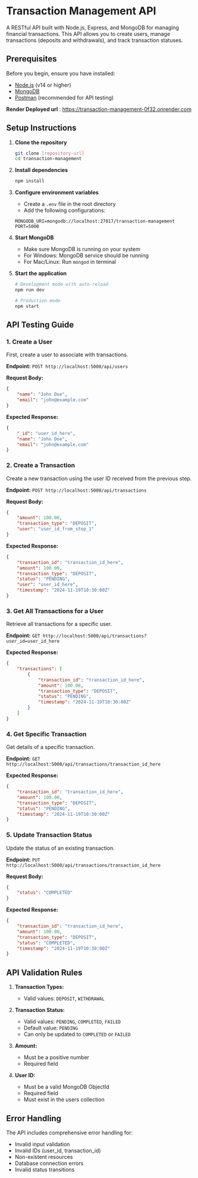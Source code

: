 # Transaction Management API

A RESTful API built with Node.js, Express, and MongoDB for managing financial transactions. This API allows you to create users, manage transactions (deposits and withdrawals), and track transaction statuses.

## Prerequisites

Before you begin, ensure you have installed:
- [Node.js](https://nodejs.org/) (v14 or higher)
- [MongoDB](https://www.mongodb.com/try/download/community)
- [Postman](https://www.postman.com/downloads/) (recommended for API testing)

**Render Deployed url** : https://transaction-management-0f32.onrender.com

## Setup Instructions

1. **Clone the repository**
   ```bash
   git clone [repository-url]
   cd transaction-management
   ```

2. **Install dependencies**
   ```bash
   npm install
   ```

3. **Configure environment variables**
   - Create a `.env` file in the root directory
   - Add the following configurations:
   ```env
   MONGODB_URI=mongodb://localhost:27017/transaction-management
   PORT=5000
   ```

4. **Start MongoDB**
   - Make sure MongoDB is running on your system
   - For Windows: MongoDB service should be running
   - For Mac/Linux: Run `mongod` in terminal

5. **Start the application**
   ```bash
   # Development mode with auto-reload
   npm run dev

   # Production mode
   npm start
   ```

## API Testing Guide

### 1. Create a User
First, create a user to associate with transactions.

**Endpoint:** `POST http://localhost:5000/api/users`

**Request Body:**
```json
{
    "name": "John Doe",
    "email": "john@example.com"
}
```

**Expected Response:**
```json
{
    "_id": "user_id_here",
    "name": "John Doe",
    "email": "john@example.com"
}
```

### 2. Create a Transaction
Create a new transaction using the user ID received from the previous step.

**Endpoint:** `POST http://localhost:5000/api/transactions`

**Request Body:**
```json
{
    "amount": 100.00,
    "transaction_type": "DEPOSIT",
    "user": "user_id_from_step_1"
}
```

**Expected Response:**
```json
{
    "transaction_id": "transaction_id_here",
    "amount": 100.00,
    "transaction_type": "DEPOSIT",
    "status": "PENDING",
    "user": "user_id_here",
    "timestamp": "2024-11-19T10:30:00Z"
}
```

### 3. Get All Transactions for a User
Retrieve all transactions for a specific user.

**Endpoint:** `GET http://localhost:5000/api/transactions?user_id=user_id_here`

**Expected Response:**
```json
{
    "transactions": [
        {
            "transaction_id": "transaction_id_here",
            "amount": 100.00,
            "transaction_type": "DEPOSIT",
            "status": "PENDING",
            "timestamp": "2024-11-19T10:30:00Z"
        }
    ]
}
```

### 4. Get Specific Transaction
Get details of a specific transaction.

**Endpoint:** `GET http://localhost:5000/api/transactions/transaction_id_here`

**Expected Response:**
```json
{
    "transaction_id": "transaction_id_here",
    "amount": 100.00,
    "transaction_type": "DEPOSIT",
    "status": "PENDING",
    "timestamp": "2024-11-19T10:30:00Z"
}
```

### 5. Update Transaction Status
Update the status of an existing transaction.

**Endpoint:** `PUT http://localhost:5000/api/transactions/transaction_id_here`

**Request Body:**
```json
{
    "status": "COMPLETED"
}
```

**Expected Response:**
```json
{
    "transaction_id": "transaction_id_here",
    "amount": 100.00,
    "transaction_type": "DEPOSIT",
    "status": "COMPLETED",
    "timestamp": "2024-11-19T10:30:00Z"
}
```



## API Validation Rules

1. **Transaction Types:**
   - Valid values: `DEPOSIT`, `WITHDRAWAL`

2. **Transaction Status:**
   - Valid values: `PENDING`, `COMPLETED`, `FAILED`
   - Default value: `PENDING`
   - Can only be updated to `COMPLETED` or `FAILED`

3. **Amount:**
   - Must be a positive number
   - Required field

4. **User ID:**
   - Must be a valid MongoDB ObjectId
   - Required field
   - Must exist in the users collection

## Error Handling

The API includes comprehensive error handling for:
- Invalid input validation
- Invalid IDs (user_id, transaction_id)
- Non-existent resources
- Database connection errors
- Invalid status transitions
